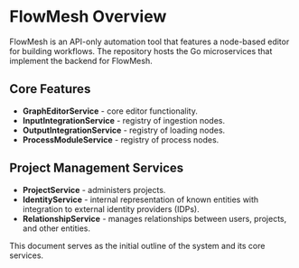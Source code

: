 # FlowMesh Overview

FlowMesh is an API-only automation tool that features a node-based editor for building workflows. The repository hosts the Go microservices that implement the backend for FlowMesh.

## Core Features

- **GraphEditorService** - core editor functionality.
- **InputIntegrationService** - registry of ingestion nodes.
- **OutputIntegrationService** - registry of loading nodes.
- **ProcessModuleService** - registry of process nodes.

## Project Management Services

- **ProjectService** - administers projects.
- **IdentityService** - internal representation of known entities with integration to external identity providers (IDPs).
- **RelationshipService** - manages relationships between users, projects, and other entities.

This document serves as the initial outline of the system and its core services.

